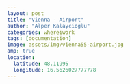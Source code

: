 ```yaml
---
layout: post
title: "Vienna - Airport"
author: "Alper Kalaycioglu"
categories: whereiwork
tags: [documentation]
image: assets/img/vienna55-airport.jpg
amp: true
location:
  latitude: 48.11995
  longitude: 16.5626027777778
---
```

